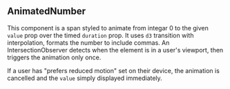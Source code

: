 ## AnimatedNumber

This component is a span styled to animate from integar 0 to the given `value` prop over the timed `duration` prop. It uses `d3` transition with interpolation, formats the number to include commas. An IntersectionObserver detects when the element is in a user's viewport, then triggers the animation only once.

If a user has "prefers reduced motion" set on their device, the animation is cancelled and the `value` simply displayed immediately.
